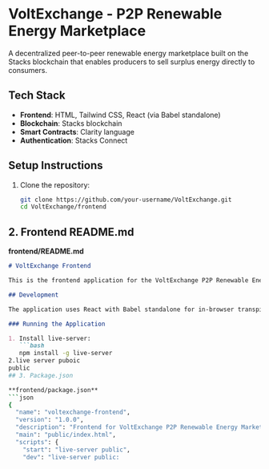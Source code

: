 # VoltExchange - P2P Renewable Energy Marketplace

A decentralized peer-to-peer renewable energy marketplace built on the Stacks blockchain that enables producers to sell surplus energy directly to consumers.

## Tech Stack

- **Frontend**: HTML, Tailwind CSS, React (via Babel standalone)
- **Blockchain**: Stacks blockchain
- **Smart Contracts**: Clarity language
- **Authentication**: Stacks Connect

## Setup Instructions

1. Clone the repository:
   ```bash
   git clone https://github.com/your-username/VoltExchange.git
   cd VoltExchange/frontend

## 2. Frontend README.md

**frontend/README.md**
```markdown
# VoltExchange Frontend

This is the frontend application for the VoltExchange P2P Renewable Energy Marketplace.

## Development

The application uses React with Babel standalone for in-browser transpilation, making it easy to run without a build process.

### Running the Application

1. Install live-server:
   ```bash
   npm install -g live-server
2.live server puboic
public
## 3. Package.json

**frontend/package.json**
```json
{
  "name": "voltexchange-frontend",
  "version": "1.0.0",
  "description": "Frontend for VoltExchange P2P Renewable Energy Marketplace",
  "main": "public/index.html",
  "scripts": {
    "start": "live-server public",
    "dev": "live-server public: